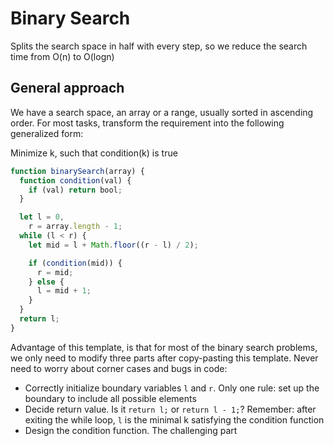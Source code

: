 # Binary Search

Splits the search space in half with every step, so we reduce the search time from O(n) to O(logn)

## General approach

We have a search space, an array or a range, usually sorted in ascending order. For most tasks, transform the requirement into the following generalized form:

Minimize k, such that condition(k) is true

```js
function binarySearch(array) {
  function condition(val) {
    if (val) return bool;
  }

  let l = 0,
    r = array.length - 1;
  while (l < r) {
    let mid = l + Math.floor((r - l) / 2);

    if (condition(mid)) {
      r = mid;
    } else {
      l = mid + 1;
    }
  }
  return l;
}
```

Advantage of this template, is that for most of the binary search problems, we only need to modify three parts after copy-pasting this template. Never need to worry about corner cases and bugs in code:

- Correctly initialize boundary variables `l` and `r`. Only one rule: set up the boundary to include all possible elements
- Decide return value. Is it `return l;` or `return l - 1;`? Remember: after exiting the while loop, `l` is the minimal k satisfying the condition function
- Design the condition function. The challenging part
